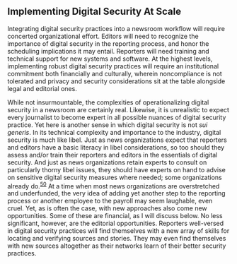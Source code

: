 Implementing Digital Security At Scale
--------------------------------------

Integrating digital security practices into a newsroom workflow will
require concerted organizational effort. Editors will need to recognize
the importance of digital security in the reporting process, and honor
the scheduling implications it may entail. Reporters will need training
and technical support for new systems and software. At the highest
levels, implementing robust digital security practices will require an
institutional commitment both financially and culturally, wherein
noncompliance is not tolerated and privacy and security considerations
sit at the table alongside legal and editorial ones.

While not insurmountable, the complexities of operationalizing digital
security in a newsroom are certainly real. Likewise, it is unrealistic
to expect every journalist to become expert in all possible nuances of
digital security practice. Yet here is another sense in which digital
security is not *sui generis*. In its technical complexity and
importance to the industry, digital security is much like libel. Just as
news organizations expect that reporters and editors have a basic
literacy in libel considerations, so too should they assess and/or train
their reporters and editors in the essentials of digital security. And
just as news organizations retain experts to consult on particularly
thorny libel issues, they should have experts on hand to advise on
sensitive digital security measures where needed; some organizations
already do.<sup>[50](footnotes/README.html#fn50)</sup> At a time when most news organizations are
overstretched and underfunded, the very idea of adding yet another step
to the reporting process or another employee to the payroll may seem
laughable, even cruel. Yet, as is often the case, with new approaches
also come new opportunities. Some of these are financial, as I will
discuss below. No less significant, however, are the editorial
opportunities. Reporters well-versed in digital security practices will
find themselves with a new array of skills for locating and verifying
sources and stories. They may even find themselves with new sources
altogether as their networks learn of their better security practices.